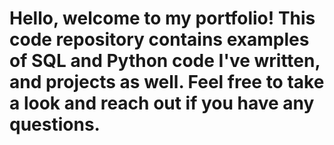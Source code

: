 #  Hello, welcome to my  portfolio! This code repository contains examples of SQL and Python code I've written, and projects as well. Feel free to take a look and reach out if you have any questions.
